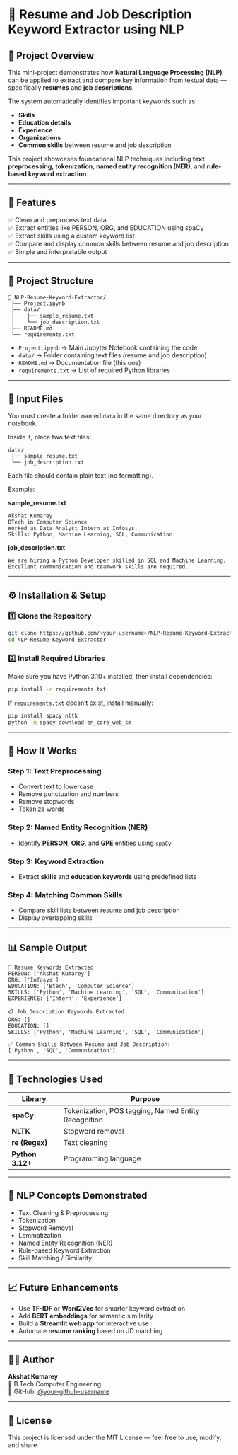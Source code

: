 # 🧠 Resume and Job Description Keyword Extractor using NLP

## 📌 Project Overview
This mini-project demonstrates how **Natural Language Processing (NLP)** can be applied to extract and compare key information from textual data — specifically **resumes** and **job descriptions**.

The system automatically identifies important keywords such as:
- **Skills**
- **Education details**
- **Experience**
- **Organizations**
- **Common skills** between resume and job description

This project showcases foundational NLP techniques including **text preprocessing**, **tokenization**, **named entity recognition (NER)**, and **rule-based keyword extraction**.

---

## 🚀 Features
✅ Clean and preprocess text data  
✅ Extract entities like PERSON, ORG, and EDUCATION using spaCy  
✅ Extract skills using a custom keyword list  
✅ Compare and display common skills between resume and job description  
✅ Simple and interpretable output  

---

## 🧩 Project Structure
```
📂 NLP-Resume-Keyword-Extractor/
 ├── Project.ipynb
 ├── data/
 │    ├── sample_resume.txt
 │    └── job_description.txt
 ├── README.md
 └── requirements.txt
```

- `Project.ipynb` → Main Jupyter Notebook containing the code  
- `data/` → Folder containing text files (resume and job description)  
- `README.md` → Documentation file (this one)  
- `requirements.txt` → List of required Python libraries  

---

## 📄 Input Files
You must create a folder named `data` in the same directory as your notebook.

Inside it, place two text files:
```
data/
 ├── sample_resume.txt
 └── job_description.txt
```

Each file should contain plain text (no formatting).

Example:

**sample_resume.txt**
```
Akshat Kumarey
BTech in Computer Science
Worked as Data Analyst Intern at Infosys.
Skills: Python, Machine Learning, SQL, Communication
```

**job_description.txt**
```
We are hiring a Python Developer skilled in SQL and Machine Learning.
Excellent communication and teamwork skills are required.
```

---

## ⚙️ Installation & Setup

### 1️⃣ Clone the Repository
```bash
git clone https://github.com/<your-username>/NLP-Resume-Keyword-Extractor.git
cd NLP-Resume-Keyword-Extractor
```

### 2️⃣ Install Required Libraries
Make sure you have Python 3.10+ installed, then install dependencies:
```bash
pip install -r requirements.txt
```

If `requirements.txt` doesn’t exist, install manually:
```bash
pip install spacy nltk
python -m spacy download en_core_web_sm
```

---

## 🧠 How It Works

### Step 1: Text Preprocessing
- Convert text to lowercase
- Remove punctuation and numbers
- Remove stopwords
- Tokenize words

### Step 2: Named Entity Recognition (NER)
- Identify **PERSON**, **ORG**, and **GPE** entities using `spaCy`

### Step 3: Keyword Extraction
- Extract **skills** and **education keywords** using predefined lists

### Step 4: Matching Common Skills
- Compare skill lists between resume and job description
- Display overlapping skills

---

## 📊 Sample Output
```
📄 Resume Keywords Extracted
PERSON: ['Akshat Kumarey']
ORG: ['Infosys']
EDUCATION: ['Btech', 'Computer Science']
SKILLS: ['Python', 'Machine Learning', 'SQL', 'Communication']
EXPERIENCE: ['Intern', 'Experience']

📋 Job Description Keywords Extracted
ORG: []
EDUCATION: []
SKILLS: ['Python', 'Machine Learning', 'SQL', 'Communication']

✅ Common Skills Between Resume and Job Description:
['Python', 'SQL', 'Communication']
```

---

## 🧰 Technologies Used
| Library | Purpose |
|----------|----------|
| **spaCy** | Tokenization, POS tagging, Named Entity Recognition |
| **NLTK** | Stopword removal |
| **re (Regex)** | Text cleaning |
| **Python 3.12+** | Programming language |

---

## 🧩 NLP Concepts Demonstrated
- Text Cleaning & Preprocessing  
- Tokenization  
- Stopword Removal  
- Lemmatization  
- Named Entity Recognition (NER)  
- Rule-based Keyword Extraction  
- Skill Matching / Similarity  

---

## 📈 Future Enhancements
- Use **TF-IDF** or **Word2Vec** for smarter keyword extraction  
- Add **BERT embeddings** for semantic similarity  
- Build a **Streamlit web app** for interactive use  
- Automate **resume ranking** based on JD matching  

---

## 👨‍💻 Author
**Akshat Kumarey**  
📍 B.Tech Computer Engineering  
💬 GitHub: [@your-github-username](https://github.com/your-github-username)

---

## 📜 License
This project is licensed under the MIT License — feel free to use, modify, and share.
